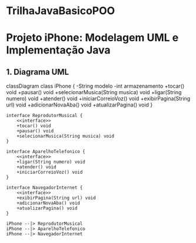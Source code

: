 # TrilhaJavaBasicoPOO

# Projeto iPhone: Modelagem UML e Implementação Java

## 1. Diagrama UML


classDiagram
    class iPhone {
        -String modelo
        -int armazenamento
        +tocar() void
        +pausar() void
        +selecionarMusica(String musica) void
        +ligar(String numero) void
        +atender() void
        +iniciarCorreioVoz() void
        +exibirPagina(String url) void
        +adicionarNovaAba() void
        +atualizarPagina() void
    }

    interface ReprodutorMusical {
        <<interface>>
        +tocar() void
        +pausar() void
        +selecionarMusica(String musica) void
    }

    interface AparelhoTelefonico {
        <<interface>>
        +ligar(String numero) void
        +atender() void
        +iniciarCorreioVoz() void
    }

    interface NavegadorInternet {
        <<interface>>
        +exibirPagina(String url) void
        +adicionarNovaAba() void
        +atualizarPagina() void
    }

    iPhone --|> ReprodutorMusical
    iPhone --|> AparelhoTelefonico
    iPhone --|> NavegadorInternet